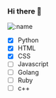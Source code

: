 ### Hi there 👋

![:name](https://count.getloli.com/get/@:mizutama1233)

- [x] Python
- [x] HTML
- [x] CSS
- [ ] Javascript
- [ ] Golang
- [ ] Ruby
- [ ] c++
<!--
**mizutama1233/mizutama1233** is a ✨ _special_ ✨ repository because its `README.md` (this file) appears on your GitHub profile.

Here are some ideas to get you started:

- 🔭 I’m currently working on ...
- 🌱 I’m currently learning ...
- 👯 I’m looking to collaborate on ...
- 🤔 I’m looking for help with ...
- 💬 Ask me about ...
- 📫 How to reach me: ...
- 😄 Pronouns: ...
- ⚡ Fun fact: ...
-->

